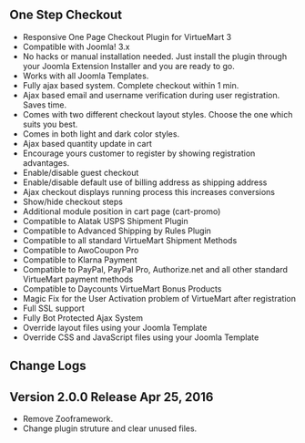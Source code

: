 ## One Step Checkout

* Responsive One Page Checkout Plugin for VirtueMart 3
* Compatible with Joomla! 3.x
* No hacks or manual installation needed. Just install the plugin through your Joomla Extension Installer and you are ready to go.
* Works with all Joomla Templates.
* Fully ajax based system. Complete checkout within 1 min.
* Ajax based email and username verification during user registration. Saves time.
* Comes with two different checkout layout styles. Choose the one which suits you best.
* Comes in both light and dark color styles.
* Ajax based quantity update in cart
* Encourage yours customer to register by showing registration advantages.
* Enable/disable guest checkout
* Enable/disable default use of billing address as shipping address
* Ajax checkout displays running process this increases conversions
* Show/hide checkout steps
* Additional module position in cart page (cart-promo)
* Compatible to Alatak USPS Shipment Plugin
* Compatible to Advanced Shipping by Rules Plugin
* Compatible to all standard VirtueMart Shipment Methods
* Compatible to AwoCoupon Pro
* Compatible to Klarna Payment
* Compatible to PayPal, PayPal Pro, Authorize.net and all other standard VirtueMart payment methods
* Compatible to Daycounts VirtueMart Bonus Products
* Magic Fix for the User Activation problem of VirtueMart after registration
* Full SSL support
* Fully Bot Protected Ajax System
* Override layout files using your Joomla Template
* Override CSS and JavaScript files using your Joomla Template

## Change Logs

## Version 2.0.0 Release Apr 25, 2016

* Remove Zooframework.
* Change plugin struture and clear unused files.
